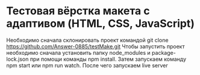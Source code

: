 # Тестовая вёрстка макета с адаптивом (HTML, CSS, JavaScript)
Необходимо сначала склонировать проект командой git clone https://github.com/Answer-0885/testMake.git
Чтобы запустить проект необходимо сначала установить папку node_modules и package-lock.json при помощи команды npm install.
Затем запускаем команду npm start или npm run watch.
После чего запускаем live server
